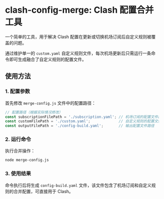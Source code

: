 # clash-config-merge: Clash 配置合并工具

一个简单的工具，用于解决 Clash 配置在更新或切换机场订阅后自定义规则被覆盖的问题。

通过维护单一的 `custom.yaml` 自定义规则文件，每次机场更新后只需运行一条命令即可生成融合了自定义规则的配置文件。

## 使用方法

### 1. 配置参数

首先修改 `merge-config.js` 文件中的配置路径：

```js
// 配置路径（根据实际情况修改）
const subscriptionFilePath = './subscription.yaml'; // 机场订阅的配置文件路径
const customFilePath = './custom.yaml';             // 自定义规则的配置文件路径
const outputFilePath = './config-build.yaml';       // 输出配置文件路径
```

### 2. 运行命令

执行合并操作：

```bash
node merge-config.js
```

### 3. 使用结果

命令执行后将生成 `config-build.yaml` 文件，该文件包含了机场订阅和自定义规则的合并配置，可直接用于 Clash。

